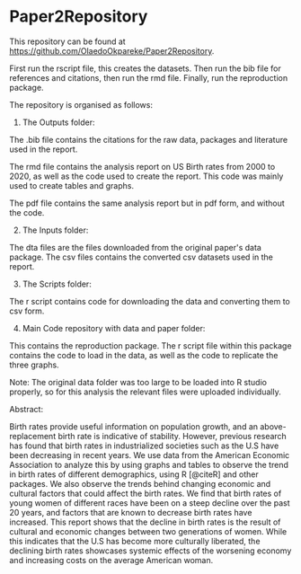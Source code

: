 # Paper2Repository

This repository can be found at https://github.com/OlaedoOkpareke/Paper2Repository.

First run the rscript file, this creates the datasets.  Then run the bib file for references and citations, then run the rmd file. Finally, run the reproduction package. 

The repository is organised as follows:

1. The Outputs folder: 

The .bib file contains the citations for the raw data, packages and literature used in the report.

The rmd file contains the analysis report on US Birth rates from 2000 to 2020, as well as the code used to create the report. This code was mainly used to create tables and graphs.

The pdf file contains the same analysis report but in pdf form, and without the code.

2. The Inputs folder:

The dta files are the files downloaded from the original paper's data package. 
The csv files contains the converted csv datasets used in the report. 

3. The Scripts folder:

The r script contains code for downloading the data and converting them to csv form.

4. Main Code repository with data and paper folder:

This contains the reproduction package. The r script file within this package contains the code to load in the data, as well as the code to replicate the three graphs. 

Note: The original data folder was too large to be loaded into R studio properly, so for this analysis the relevant files were uploaded individually.

Abstract:

Birth rates provide useful information on population growth, and an above-replacement birth rate is indicative of stability. However, previous research has found that birth rates in industrialized societies such as the U.S have been decreasing in recent years. We use data from the American Economic Association to analyze this by using graphs and tables to observe the trend in birth rates of different demographics, using R [@citeR] and other packages. We also observe the trends behind changing economic and cultural factors that could affect the birth rates. We find that birth rates of young women of different races have been on a steep decline over the past 20 years, and factors that are known to decrease birth rates have increased. This report shows that the decline in birth rates is the result of cultural and economic changes between two generations of women. While this indicates that the U.S has become more culturally liberated, the declining birth rates showcases systemic effects of the worsening economy and increasing costs on the average American woman.
